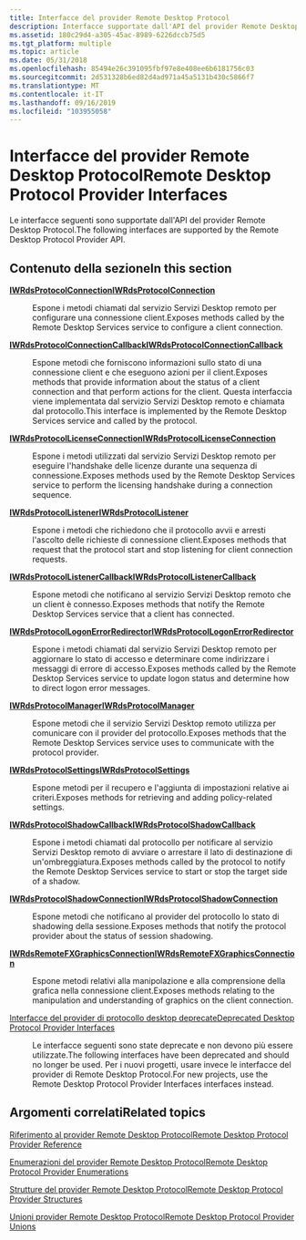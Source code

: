 ```yaml
---
title: Interfacce del provider Remote Desktop Protocol
description: Interfacce supportate dall'API del provider Remote Desktop Protocol.
ms.assetid: 180c29d4-a305-45ac-8989-6226dccb75d5
ms.tgt_platform: multiple
ms.topic: article
ms.date: 05/31/2018
ms.openlocfilehash: 85494e26c391095fbf97e8e408ee6b6181756c03
ms.sourcegitcommit: 2d531328b6ed82d4ad971a45a5131b430c5866f7
ms.translationtype: MT
ms.contentlocale: it-IT
ms.lasthandoff: 09/16/2019
ms.locfileid: "103955058"
---
```

# <a name="remote-desktop-protocol-provider-interfaces"></a><span data-ttu-id="21a66-103">Interfacce del provider Remote Desktop Protocol</span><span class="sxs-lookup"><span data-stu-id="21a66-103">Remote Desktop Protocol Provider Interfaces</span></span>

<span data-ttu-id="21a66-104">Le interfacce seguenti sono supportate dall'API del provider Remote Desktop Protocol.</span><span class="sxs-lookup"><span data-stu-id="21a66-104">The following interfaces are supported by the Remote Desktop Protocol Provider API.</span></span>

## <a name="in-this-section"></a><span data-ttu-id="21a66-105">Contenuto della sezione</span><span class="sxs-lookup"><span data-stu-id="21a66-105">In this section</span></span>

<dl> <dt>

[<span data-ttu-id="21a66-106">**IWRdsProtocolConnection**</span><span class="sxs-lookup"><span data-stu-id="21a66-106">**IWRdsProtocolConnection**</span></span>](/windows/desktop/api/wtsprotocol/nn-wtsprotocol-iwrdsprotocolconnection)
</dt> <dd>

<span data-ttu-id="21a66-107">Espone i metodi chiamati dal servizio Servizi Desktop remoto per configurare una connessione client.</span><span class="sxs-lookup"><span data-stu-id="21a66-107">Exposes methods called by the Remote Desktop Services service to configure a client connection.</span></span>

</dd> <dt>

[<span data-ttu-id="21a66-108">**IWRdsProtocolConnectionCallback**</span><span class="sxs-lookup"><span data-stu-id="21a66-108">**IWRdsProtocolConnectionCallback**</span></span>](/windows/desktop/api/wtsprotocol/nn-wtsprotocol-iwrdsprotocolconnectioncallback)
</dt> <dd>

<span data-ttu-id="21a66-109">Espone metodi che forniscono informazioni sullo stato di una connessione client e che eseguono azioni per il client.</span><span class="sxs-lookup"><span data-stu-id="21a66-109">Exposes methods that provide information about the status of a client connection and that perform actions for the client.</span></span> <span data-ttu-id="21a66-110">Questa interfaccia viene implementata dal servizio Servizi Desktop remoto e chiamata dal protocollo.</span><span class="sxs-lookup"><span data-stu-id="21a66-110">This interface is implemented by the Remote Desktop Services service and called by the protocol.</span></span>

</dd> <dt>

[<span data-ttu-id="21a66-111">**IWRdsProtocolLicenseConnection**</span><span class="sxs-lookup"><span data-stu-id="21a66-111">**IWRdsProtocolLicenseConnection**</span></span>](/windows/desktop/api/wtsprotocol/nn-wtsprotocol-iwrdsprotocollicenseconnection)
</dt> <dd>

<span data-ttu-id="21a66-112">Espone i metodi utilizzati dal servizio Servizi Desktop remoto per eseguire l'handshake delle licenze durante una sequenza di connessione.</span><span class="sxs-lookup"><span data-stu-id="21a66-112">Exposes methods used by the Remote Desktop Services service to perform the licensing handshake during a connection sequence.</span></span>

</dd> <dt>

[<span data-ttu-id="21a66-113">**IWRdsProtocolListener**</span><span class="sxs-lookup"><span data-stu-id="21a66-113">**IWRdsProtocolListener**</span></span>](/windows/desktop/api/wtsprotocol/nn-wtsprotocol-iwrdsprotocollistener)
</dt> <dd>

<span data-ttu-id="21a66-114">Espone i metodi che richiedono che il protocollo avvii e arresti l'ascolto delle richieste di connessione client.</span><span class="sxs-lookup"><span data-stu-id="21a66-114">Exposes methods that request that the protocol start and stop listening for client connection requests.</span></span>

</dd> <dt>

[<span data-ttu-id="21a66-115">**IWRdsProtocolListenerCallback**</span><span class="sxs-lookup"><span data-stu-id="21a66-115">**IWRdsProtocolListenerCallback**</span></span>](/windows/desktop/api/wtsprotocol/nn-wtsprotocol-iwrdsprotocollistenercallback)
</dt> <dd>

<span data-ttu-id="21a66-116">Espone metodi che notificano al servizio Servizi Desktop remoto che un client è connesso.</span><span class="sxs-lookup"><span data-stu-id="21a66-116">Exposes methods that notify the Remote Desktop Services service that a client has connected.</span></span>

</dd> <dt>

[<span data-ttu-id="21a66-117">**IWRdsProtocolLogonErrorRedirector**</span><span class="sxs-lookup"><span data-stu-id="21a66-117">**IWRdsProtocolLogonErrorRedirector**</span></span>](/windows/desktop/api/wtsprotocol/nn-wtsprotocol-iwrdsprotocollogonerrorredirector)
</dt> <dd>

<span data-ttu-id="21a66-118">Espone i metodi chiamati dal servizio Servizi Desktop remoto per aggiornare lo stato di accesso e determinare come indirizzare i messaggi di errore di accesso.</span><span class="sxs-lookup"><span data-stu-id="21a66-118">Exposes methods called by the Remote Desktop Services service to update logon status and determine how to direct logon error messages.</span></span>

</dd> <dt>

[<span data-ttu-id="21a66-119">**IWRdsProtocolManager**</span><span class="sxs-lookup"><span data-stu-id="21a66-119">**IWRdsProtocolManager**</span></span>](/windows/desktop/api/wtsprotocol/nn-wtsprotocol-iwrdsprotocolmanager)
</dt> <dd>

<span data-ttu-id="21a66-120">Espone metodi che il servizio Servizi Desktop remoto utilizza per comunicare con il provider del protocollo.</span><span class="sxs-lookup"><span data-stu-id="21a66-120">Exposes methods that the Remote Desktop Services service uses to communicate with the protocol provider.</span></span>

</dd> <dt>

[<span data-ttu-id="21a66-121">**IWRdsProtocolSettings**</span><span class="sxs-lookup"><span data-stu-id="21a66-121">**IWRdsProtocolSettings**</span></span>](/windows/desktop/api/wtsprotocol/nn-wtsprotocol-iwrdsprotocolsettings)
</dt> <dd>

<span data-ttu-id="21a66-122">Espone metodi per il recupero e l'aggiunta di impostazioni relative ai criteri.</span><span class="sxs-lookup"><span data-stu-id="21a66-122">Exposes methods for retrieving and adding policy-related settings.</span></span>

</dd> <dt>

[<span data-ttu-id="21a66-123">**IWRdsProtocolShadowCallback**</span><span class="sxs-lookup"><span data-stu-id="21a66-123">**IWRdsProtocolShadowCallback**</span></span>](/windows/desktop/api/wtsprotocol/nn-wtsprotocol-iwrdsprotocolshadowcallback)
</dt> <dd>

<span data-ttu-id="21a66-124">Espone i metodi chiamati dal protocollo per notificare al servizio Servizi Desktop remoto di avviare o arrestare il lato di destinazione di un'ombreggiatura.</span><span class="sxs-lookup"><span data-stu-id="21a66-124">Exposes methods called by the protocol to notify the Remote Desktop Services service to start or stop the target side of a shadow.</span></span>

</dd> <dt>

[<span data-ttu-id="21a66-125">**IWRdsProtocolShadowConnection**</span><span class="sxs-lookup"><span data-stu-id="21a66-125">**IWRdsProtocolShadowConnection**</span></span>](/windows/desktop/api/wtsprotocol/nn-wtsprotocol-iwrdsprotocolshadowconnection)
</dt> <dd>

<span data-ttu-id="21a66-126">Espone metodi che notificano al provider del protocollo lo stato di shadowing della sessione.</span><span class="sxs-lookup"><span data-stu-id="21a66-126">Exposes methods that notify the protocol provider about the status of session shadowing.</span></span>

</dd> <dt>

[<span data-ttu-id="21a66-127">**IWRdsRemoteFXGraphicsConnection**</span><span class="sxs-lookup"><span data-stu-id="21a66-127">**IWRdsRemoteFXGraphicsConnection**</span></span>](/windows/desktop/api/wtsprotocol/nn-wtsprotocol-iwrdsremotefxgraphicsconnection)
</dt> <dd>

<span data-ttu-id="21a66-128">Espone metodi relativi alla manipolazione e alla comprensione della grafica nella connessione client.</span><span class="sxs-lookup"><span data-stu-id="21a66-128">Exposes methods relating to the manipulation and understanding of graphics on the client connection.</span></span>

</dd> <dt>

[<span data-ttu-id="21a66-129">Interfacce del provider di protocollo desktop deprecate</span><span class="sxs-lookup"><span data-stu-id="21a66-129">Deprecated Desktop Protocol Provider Interfaces</span></span>](deprecated-desktop-protocol-provider-interfaces.md)
</dt> <dd>

<span data-ttu-id="21a66-130">Le interfacce seguenti sono state deprecate e non devono più essere utilizzate.</span><span class="sxs-lookup"><span data-stu-id="21a66-130">The following interfaces have been deprecated and should no longer be used.</span></span> <span data-ttu-id="21a66-131">Per i nuovi progetti, usare invece le interfacce del provider di Remote Desktop Protocol.</span><span class="sxs-lookup"><span data-stu-id="21a66-131">For new projects, use the Remote Desktop Protocol Provider Interfaces interfaces instead.</span></span>

</dd> </dl>

## <a name="related-topics"></a><span data-ttu-id="21a66-132">Argomenti correlati</span><span class="sxs-lookup"><span data-stu-id="21a66-132">Related topics</span></span>

<dl> <dt>

[<span data-ttu-id="21a66-133">Riferimento al provider Remote Desktop Protocol</span><span class="sxs-lookup"><span data-stu-id="21a66-133">Remote Desktop Protocol Provider Reference</span></span>](custom-remote-protocol-reference.md)
</dt> <dt>

[<span data-ttu-id="21a66-134">Enumerazioni del provider Remote Desktop Protocol</span><span class="sxs-lookup"><span data-stu-id="21a66-134">Remote Desktop Protocol Provider Enumerations</span></span>](custom-remote-protocol-enumerations.md)
</dt> <dt>

[<span data-ttu-id="21a66-135">Strutture del provider Remote Desktop Protocol</span><span class="sxs-lookup"><span data-stu-id="21a66-135">Remote Desktop Protocol Provider Structures</span></span>](custom-remote-protocol-structures.md)
</dt> <dt>

[<span data-ttu-id="21a66-136">Unioni provider Remote Desktop Protocol</span><span class="sxs-lookup"><span data-stu-id="21a66-136">Remote Desktop Protocol Provider Unions</span></span>](custom-remote-protocol-unions.md)
</dt> </dl>

 

 




